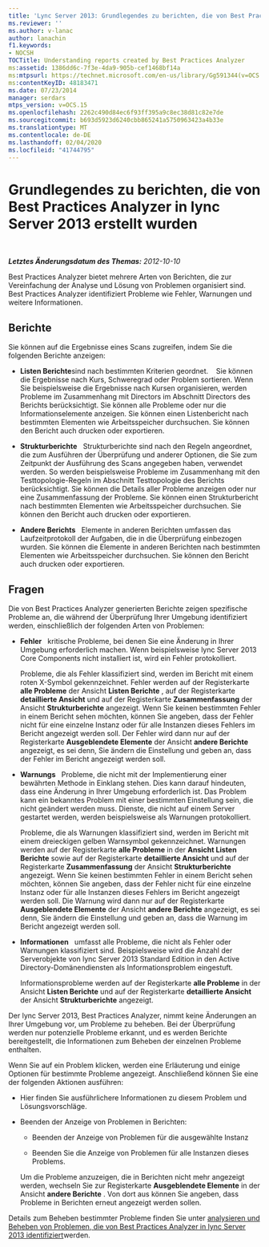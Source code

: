 ```yaml
---
title: 'Lync Server 2013: Grundlegendes zu berichten, die von Best Practices Analyzer erstellt wurden'
ms.reviewer: ''
ms.author: v-lanac
author: lanachin
f1.keywords:
- NOCSH
TOCTitle: Understanding reports created by Best Practices Analyzer
ms:assetid: 1386dd6c-7f3e-4da9-905b-cef1468bf14a
ms:mtpsurl: https://technet.microsoft.com/en-us/library/Gg591344(v=OCS.15)
ms:contentKeyID: 48183471
ms.date: 07/23/2014
manager: serdars
mtps_version: v=OCS.15
ms.openlocfilehash: 2262c490d84ec6f93ff395a9c8ec38d81c82e7de
ms.sourcegitcommit: b693d5923d6240cbb865241a5750963423a4b33e
ms.translationtype: MT
ms.contentlocale: de-DE
ms.lasthandoff: 02/04/2020
ms.locfileid: "41744795"
---
```

<div data-xmlns="http://www.w3.org/1999/xhtml">

<div class="topic" data-xmlns="http://www.w3.org/1999/xhtml" data-msxsl="urn:schemas-microsoft-com:xslt" data-cs="http://msdn.microsoft.com/en-us/">

<div data-asp="http://msdn2.microsoft.com/asp">

# <a name="understanding-reports-created-by-best-practices-analyzer-in-lync-server-2013"></a>Grundlegendes zu berichten, die von Best Practices Analyzer in lync Server 2013 erstellt wurden

</div>

<div id="mainSection">

<div id="mainBody">

<span> </span>

_**Letztes Änderungsdatum des Themas:** 2012-10-10_

Best Practices Analyzer bietet mehrere Arten von Berichten, die zur Vereinfachung der Analyse und Lösung von Problemen organisiert sind. Best Practices Analyzer identifiziert Probleme wie Fehler, Warnungen und weitere Informationen.

<div>

## <a name="reports"></a>Berichte

Sie können auf die Ergebnisse eines Scans zugreifen, indem Sie die folgenden Berichte anzeigen:

  - **Listen Berichte**sind nach bestimmten Kriterien geordnet.    Sie können die Ergebnisse nach Kurs, Schweregrad oder Problem sortieren. Wenn Sie beispielsweise die Ergebnisse nach Kursen organisieren, werden Probleme im Zusammenhang mit Directors im Abschnitt Directors des Berichts berücksichtigt. Sie können alle Probleme oder nur die Informationselemente anzeigen. Sie können einen Listenbericht nach bestimmten Elementen wie Arbeitsspeicher durchsuchen. Sie können den Bericht auch drucken oder exportieren.

  - **Strukturberichte**   Strukturberichte sind nach den Regeln angeordnet, die zum Ausführen der Überprüfung und anderer Optionen, die Sie zum Zeitpunkt der Ausführung des Scans angegeben haben, verwendet werden. So werden beispielsweise Probleme im Zusammenhang mit den Testtopologie-Regeln im Abschnitt Testtopologie des Berichts berücksichtigt. Sie können die Details aller Probleme anzeigen oder nur eine Zusammenfassung der Probleme. Sie können einen Strukturbericht nach bestimmten Elementen wie Arbeitsspeicher durchsuchen. Sie können den Bericht auch drucken oder exportieren.

  - **Andere Berichts**   Elemente in anderen Berichten umfassen das Laufzeitprotokoll der Aufgaben, die in die Überprüfung einbezogen wurden. Sie können die Elemente in anderen Berichten nach bestimmten Elementen wie Arbeitsspeicher durchsuchen. Sie können den Bericht auch drucken oder exportieren.

</div>

<div>

## <a name="issues"></a>Fragen

Die von Best Practices Analyzer generierten Berichte zeigen spezifische Probleme an, die während der Überprüfung Ihrer Umgebung identifiziert werden, einschließlich der folgenden Arten von Problemen:

  - **Fehler**   kritische Probleme, bei denen Sie eine Änderung in Ihrer Umgebung erforderlich machen. Wenn beispielsweise lync Server 2013 Core Components nicht installiert ist, wird ein Fehler protokolliert.
    
    Probleme, die als Fehler klassifiziert sind, werden im Bericht mit einem roten X-Symbol gekennzeichnet. Fehler werden auf der Registerkarte **alle Probleme** der Ansicht **Listen Berichte** , auf der Registerkarte **detaillierte Ansicht** und auf der Registerkarte **Zusammenfassung** der Ansicht **Strukturberichte** angezeigt. Wenn Sie keinen bestimmten Fehler in einem Bericht sehen möchten, können Sie angeben, dass der Fehler nicht für eine einzelne Instanz oder für alle Instanzen dieses Fehlers im Bericht angezeigt werden soll. Der Fehler wird dann nur auf der Registerkarte **Ausgeblendete Elemente** der Ansicht **andere Berichte** angezeigt, es sei denn, Sie ändern die Einstellung und geben an, dass der Fehler im Bericht angezeigt werden soll.

  - **Warnungs**   Probleme, die nicht mit der Implementierung einer bewährten Methode in Einklang stehen. Dies kann darauf hindeuten, dass eine Änderung in Ihrer Umgebung erforderlich ist. Das Problem kann ein bekanntes Problem mit einer bestimmten Einstellung sein, die nicht geändert werden muss. Dienste, die nicht auf einem Server gestartet werden, werden beispielsweise als Warnungen protokolliert.
    
    Probleme, die als Warnungen klassifiziert sind, werden im Bericht mit einem dreieckigen gelben Warnsymbol gekennzeichnet. Warnungen werden auf der Registerkarte **alle Probleme** in der **Ansicht Listen Berichte** sowie auf der Registerkarte **detaillierte Ansicht** und auf der Registerkarte **Zusammenfassung** der Ansicht **Strukturberichte** angezeigt. Wenn Sie keinen bestimmten Fehler in einem Bericht sehen möchten, können Sie angeben, dass der Fehler nicht für eine einzelne Instanz oder für alle Instanzen dieses Fehlers im Bericht angezeigt werden soll. Die Warnung wird dann nur auf der Registerkarte **Ausgeblendete Elemente** der Ansicht **andere Berichte** angezeigt, es sei denn, Sie ändern die Einstellung und geben an, dass die Warnung im Bericht angezeigt werden soll.

  - **Informationen**   umfasst alle Probleme, die nicht als Fehler oder Warnungen klassifiziert sind. Beispielsweise wird die Anzahl der Serverobjekte von lync Server 2013 Standard Edition in den Active Directory-Domänendiensten als Informationsproblem eingestuft.
    
    Informationsprobleme werden auf der Registerkarte **alle Probleme** in der Ansicht **Listen Berichte** und auf der Registerkarte **detaillierte Ansicht** der Ansicht **Strukturberichte** angezeigt.

Der lync Server 2013, Best Practices Analyzer, nimmt keine Änderungen an Ihrer Umgebung vor, um Probleme zu beheben. Bei der Überprüfung werden nur potenzielle Probleme erkannt, und es werden Berichte bereitgestellt, die Informationen zum Beheben der einzelnen Probleme enthalten.

Wenn Sie auf ein Problem klicken, werden eine Erläuterung und einige Optionen für bestimmte Probleme angezeigt. Anschließend können Sie eine der folgenden Aktionen ausführen:

  - Hier finden Sie ausführlichere Informationen zu diesem Problem und Lösungsvorschläge.

  - Beenden der Anzeige von Problemen in Berichten:
    
      - Beenden der Anzeige von Problemen für die ausgewählte Instanz
    
      - Beenden Sie die Anzeige von Problemen für alle Instanzen dieses Problems.
    
    Um die Probleme anzuzeigen, die in Berichten nicht mehr angezeigt werden, wechseln Sie zur Registerkarte **Ausgeblendete Elemente** in der Ansicht **andere Berichte** . Von dort aus können Sie angeben, dass Probleme in Berichten erneut angezeigt werden sollen.

Details zum Beheben bestimmter Probleme finden Sie unter [analysieren und Beheben von Problemen, die von Best Practices Analyzer in lync Server 2013 identifiziert](lync-server-2013-analyzing-and-resolving-issues-identified-by-best-practices-analyzer.md)werden.

</div>

</div>

<span> </span>

</div>

</div>

</div>

